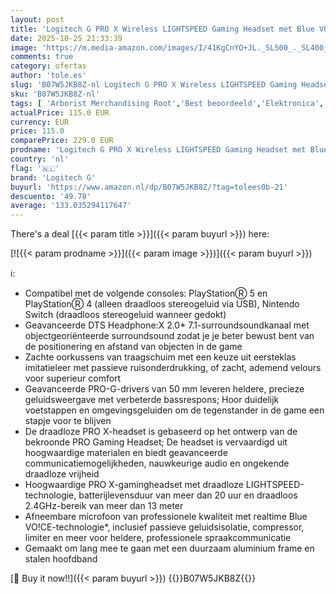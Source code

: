 ```yaml
---
layout: post
title: 'Logitech G PRO X Wireless LIGHTSPEED Gaming Headset met Blue VO!CE-microfoonfiltertechnologie  PRO-G-drivers van 50mm  DTS Headphone: X 2.0  20+ Uur Batterij  PC  PS5  PS4 en Switch - Zwart'
date: 2025-10-25 21:33:39
image: 'https://m.media-amazon.com/images/I/41KgCnYO+JL._SL500_._SL400_.jpg'
comments: true
category: ofertas
author: 'tole.es'
slug: 'B07W5JKB8Z-nl Logitech G PRO X Wireless LIGHTSPEED Gaming Headset met...'
sku: 'B07W5JKB8Z-nl'
tags: [ 'Arborist Merchandising Root','Best beoordeeld','Elektronica','Games','Headsets voor PlayStation 5','PlayStation 5-accessoires','PlayStation 5-consoles, -games & -accessoires','Self Service','Special Features Stores','Top_Rated_Small_1','Topkeuzes in accessoires','be0c145d-645e-47ab-b638-53e8112e3d67_0','be0c145d-645e-47ab-b638-53e8112e3d67_9601','logitech g','🇳🇱', ]
actualPrice: 115.0 EUR
currency: EUR
price: 115.0
comparePrice: 229.0 EUR
prodname: 'Logitech G PRO X Wireless LIGHTSPEED Gaming Headset met Blue VO!CE-microfoonfiltertechnologie  PRO-G-drivers van 50mm  DTS Headphone: X 2.0  20+ Uur Batterij  PC  PS5  PS4 en Switch - Zwart'
country: 'nl'
flag: '🇳🇱'
brand: 'Logitech G'
buyurl: 'https://www.amazon.nl/dp/B07W5JKB8Z/?tag=tolees0b-21'
descuento: '49.78'
average: '133.035294117647'
---
```


There's a deal [{{< param title >}}]({{< param buyurl >}})  here:

[![{{< param prodname >}}]({{< param image >}})]({{< param buyurl >}})

ℹ️:

- Compatibel met de volgende consoles: PlayStationⓇ 5 en PlayStationⓇ 4 (alleen draadloos stereogeluid via USB), Nintendo Switch (draadloos stereogeluid wanneer gedokt)
- Geavanceerde DTS Headphone:X 2.0* 7.1-surroundsoundkanaal met objectgeoriënteerde surroundsound zodat je je beter bewust bent van de positionering en afstand van objecten in de game
- Zachte oorkussens van traagschuim met een keuze uit eersteklas imitatieleer met passieve ruisonderdrukking, of zacht, ademend velours voor superieur comfort
- Geavanceerde PRO-G-drivers van 50 mm leveren heldere, precieze geluidsweergave met verbeterde bassrespons; Hoor duidelijk voetstappen en omgevingsgeluiden om de tegenstander in de game een stapje voor te blijven
- De draadloze PRO X-headset is gebaseerd op het ontwerp van de bekroonde PRO Gaming Headset; De headset is vervaardigd uit hoogwaardige materialen en biedt geavanceerde communicatiemogelijkheden, nauwkeurige audio en ongekende draadloze vrijheid
- Hoogwaardige PRO X-gamingheadset met draadloze LIGHTSPEED-technologie, batterijlevensduur van meer dan 20 uur en draadloos 2.4GHz-bereik van meer dan 13 meter
- Afneembare microfoon van professionele kwaliteit met realtime Blue VO!CE-technologie*, inclusief passieve geluidsisolatie, compressor, limiter en meer voor heldere, professionele spraakcommunicatie
- Gemaakt om lang mee te gaan met een duurzaam aluminium frame en stalen hoofdband

[🛒 Buy it now!!]({{< param buyurl >}})
{{<world>}}B07W5JKB8Z{{</world>}}
